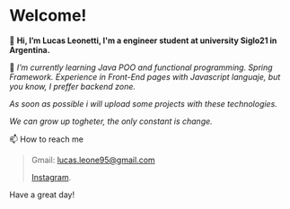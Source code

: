 # Welcome!

👋 **Hi, I’m Lucas Leonetti, I'm a engineer student at university Siglo21 in Argentina.**

>

🌱 *I’m currently learning Java POO and functional programming. Spring Framework.
    Experience in Front-End pages with Javascript languaje, but you know, I preffer backend zone.*
>
   *As soon as possible i will upload some projects with these technologies.*
>
   *We can grow up togheter, the only constant is change.*


📫 How to reach me  

> Gmail: lucas.leone95@gmail.com
> 
> [Instagram](https://www.instagram.com/lucasleonetti/?hl=es-la).

Have a great day!
